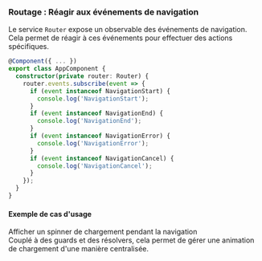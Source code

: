### Routage : Réagir aux événements de navigation

Le service `Router` expose un observable des événements de navigation. Cela permet de réagir à ces événements pour effectuer des actions spécifiques.

```typescript
@Component({ ... })
export class AppComponent {
  constructor(private router: Router) {
    router.events.subscribe(event => {
      if (event instanceof NavigationStart) {
        console.log('NavigationStart');
      }
      if (event instanceof NavigationEnd) {
        console.log('NavigationEnd');
      }
      if (event instanceof NavigationError) {
        console.log('NavigationError');
      }
      if (event instanceof NavigationCancel) {
        console.log('NavigationCancel');
      }
    });
  }
}
```

#### Exemple de cas d'usage

Afficher un spinner de chargement pendant la navigation  
Couplé à des guards et des résolvers, cela permet de gérer une animation de chargement d'une manière centralisée.
